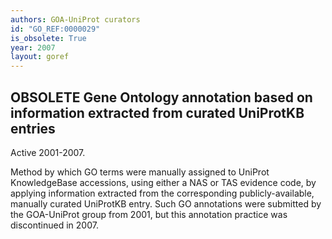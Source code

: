 ```yaml
---
authors: GOA-UniProt curators
id: "GO_REF:0000029"
is_obsolete: True
year: 2007
layout: goref
---
```


## OBSOLETE Gene Ontology annotation based on information extracted from curated UniProtKB entries

Active 2001-2007.

Method by which GO terms were manually assigned to UniProt KnowledgeBase accessions, using either a NAS or TAS evidence code, by applying information extracted from the corresponding publicly-available, manually curated UniProtKB entry. Such GO annotations were submitted by the GOA-UniProt group from 2001, but this annotation practice was discontinued in 2007.
